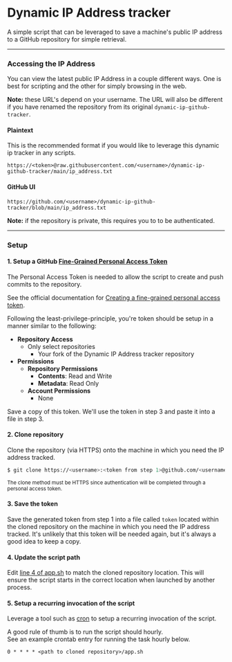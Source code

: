 # Dynamic IP Address tracker
A simple script that can be leveraged to save a machine's public IP address to a GitHub repository for simple retrieval.

---

### Accessing the IP Address
You can view the latest public IP Address in a couple different ways. One is best for scripting and the other for simply browsing in the web.

**Note:** these URL's depend on your username. The URL will also be different if you have renamed the repository from its original `dynamic-ip-github-tracker`.

#### Plaintext
This is the recommended format if you would like to leverage this dynamic ip tracker in any scripts.

```
https://<token>@raw.githubusercontent.com/<username>/dynamic-ip-github-tracker/main/ip_address.txt
```

#### GitHub UI
```
https://github.com/<username>/dynamic-ip-github-tracker/blob/main/ip_address.txt 
```

**Note:** if the repository is private, this requires you to to be authenticated.

---

### Setup
#### 1. Setup a GitHub [Fine-Grained Personal Access Token](https://docs.github.com/en/authentication/keeping-your-account-and-data-secure/managing-your-personal-access-tokens#fine-grained-personal-access-tokens)
The Personal Access Token is needed to allow the script to create and push commits to the repository. 

See the official documentation for [Creating a fine-grained personal access token](https://docs.github.com/en/authentication/keeping-your-account-and-data-secure/managing-your-personal-access-tokens#fine-grained-personal-access-tokens).

Following the least-privilege-principle, you're token should be setup in a manner similar to the following:
- **Repository Access**
  - Only select repositories
      - Your fork of the Dynamic IP Address tracker repository
- **Permissions**
  - **Repository Permissions**
    - **Contents**: Read and Write
    - **Metadata**: Read Only
  - **Account Permissions**
    - None

Save a copy of this token. We'll use the token in step 3 and paste it into a file in step 3.

#### 2. Clone repository
Clone the repository (via HTTPS) onto the machine in which you need the IP address tracked.

```bash
$ git clone https://<username>:<token from step 1>@github.com/<username>/dynamic-ip-github-tracker.git
```

<small>The clone method must be HTTPS since authentication will be completed through a personal access token.</small>

#### 3. Save the token
Save the generated token from step 1 into a file called `token` located within the cloned repository on the machine in which you need the IP address tracked. It's unlikely that this token will be needed again, but it's always a good idea to keep a copy.

#### 4. Update the script path
Edit [line 4 of app.sh](./app.sh#L4) to match the cloned repository location. This will ensure the script starts in the correct location when launched by another process.

#### 5. Setup a recurring invocation of the script
Leverage a tool such as [cron](https://man7.org/linux/man-pages/man5/crontab.5.html) to setup a recurring invocation of the script.

A good rule of thumb is to run the script should hourly. \
See an example crontab entry for running the task hourly below.
```
0 * * * * <path to cloned repository>/app.sh
```

